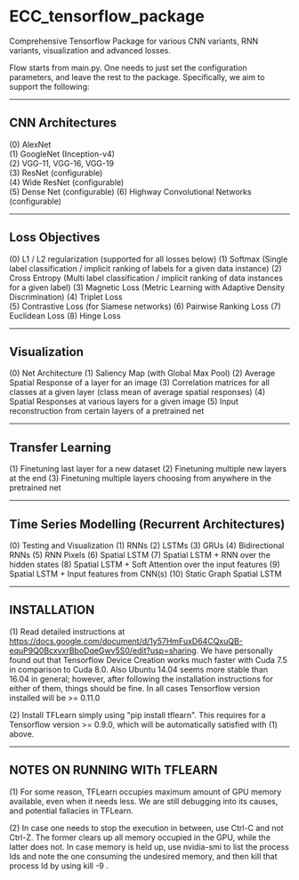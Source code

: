 # ECC_tensorflow_package
Comprehensive Tensorflow Package for various CNN variants, RNN variants, visualization and advanced losses. 

Flow starts from main.py. One needs to just set the configuration parameters, and leave the rest to the package. Specifically, we aim to support the following:

----------------------------
CNN Architectures
----------------------------
(0) AlexNet <br />
(1) GoogleNet (Inception-v4) <br />
(2) VGG-11, VGG-16, VGG-19 <br />
(3) ResNet (configurable) <br />
(4) Wide ResNet (configurable) <br />
(5) Dense Net (configurable)
(6) Highway Convolutional Networks (configurable)


----------------------------
Loss Objectives  
----------------------------
(0) L1 / L2 regularization (supported for all losses below)
(1) Softmax (Single label classification / implicit ranking of labels for a given data instance)
(2) Cross Entropy (Multi label classification / implicit ranking of data instances for a given label)
(3) Magnetic Loss (Metric Learning with Adaptive Density Discrimination)
(4) Triplet Loss  
(5) Contrastive Loss (for Siamese networks)
(6) Pairwise Ranking Loss 
(7) Euclidean Loss 
(8) Hinge Loss 

---------------------
Visualization  
---------------------
(0) Net Architecture 
(1) Saliency Map (with Global Max Pool) 
(2) Average Spatial Response of a layer for an image 
(3) Correlation matrices for all classes at a given layer (class mean of average spatial responses)
(4) Spatial Responses at various layers for a given image
(5) Input reconstruction from certain layers of a pretrained net 

---------------------------
Transfer Learning
---------------------------
(1) Finetuning last layer for a new dataset 
(2) Finetuning multiple new layers at the end 
(3) Finetuning multiple layers choosing from anywhere in the pretrained net 

------------------------------------------------
Time Series Modelling (Recurrent Architectures)   
------------------------------------------------
(0) Testing and Visualization
(1) RNNs
(2) LSTMs
(3) GRUs
(4) Bidirectional RNNs
(5) RNN Pixels
(6) Spatial LSTM 
(7) Spatial LSTM + RNN over the hidden states 
(8) Spatial LSTM + Soft Attention over the input features 
(9) Spatial LSTM + Input features from CNN(s)
(10) Static Graph Spatial LSTM 

-------------
INSTALLATION
-------------
(1) Read detailed instructions at https://docs.google.com/document/d/1y57HmFuxD64CQxuQB-equP9Q0BcxvxrBboDqeGwv5S0/edit?usp=sharing. We have personally found out that Tensorflow Device Creation works much faster with Cuda 7.5 in comparison to Cuda 8.0. Also Ubuntu 14.04 seems more stable than 16.04 in general; however, after following the installation instructions for either of them, things should be fine. In all cases Tensorflow version installed will be >= 0.11.0 

(2) Install TFLearn simply using "pip install tflearn". This requires for a Tensorflow version >= 0.9.0, which will be automatically satisfied with (1) above. 

------------------------------
NOTES ON RUNNING WITh TFLEARN 
------------------------------
(1) For some reason, TFLearn occupies maximum amount of GPU memory available, even when it needs less. We are still debugging into its causes, and potential fallacies in TFLearn. 

(2) In case one needs to stop the execution in between, use Ctrl-C and not Ctrl-Z. The former clears up all memory occupied in the GPU, while the latter does not. In case memory is held up, use nvidia-smi to list the process Ids and note the one consuming the undesired memory, and then kill that process Id by using kill -9 <pid>.
